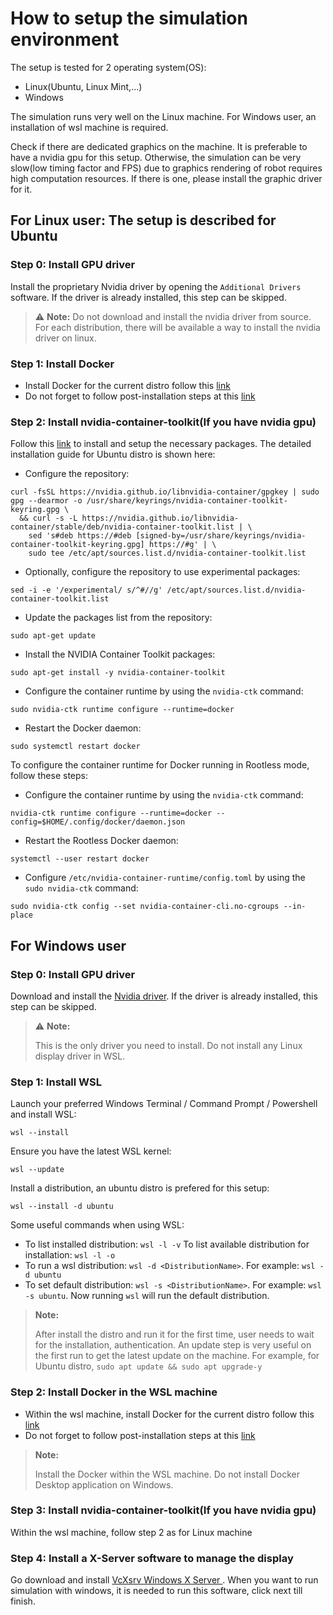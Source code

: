 # How to setup the simulation environment
The setup is tested for 2 operating system(OS): 
- Linux(Ubuntu, Linux Mint,...)
- Windows

The simulation runs very well on the Linux machine. For Windows user, an installation of wsl machine is required.

Check if there are dedicated graphics on the machine. It is preferable to have a nvidia gpu for this setup. 
Otherwise, the simulation can be very slow(low timing factor and FPS) due to graphics rendering of robot requires high computation resources.
If there is one, please install the graphic driver for it. 

## For Linux user: The setup is described for Ubuntu
### Step 0: Install GPU driver
Install the proprietary Nvidia driver by opening the `Additional Drivers` software. If the driver is already installed, this step can be skipped.  

> :warning: **Note:**
> Do not download and install the nvidia driver from source. For each distribution, there will be available a way to install the nvidia driver on linux.
>

### Step 1: Install Docker 
- Install Docker for the current distro follow this [link](https://docs.docker.com/engine/install/)
- Do not forget to follow post-installation steps at this [link](https://docs.docker.com/engine/install/linux-postinstall/)

### Step 2: Install nvidia-container-toolkit(If you have nvidia gpu)
Follow this [link](https://docs.nvidia.com/datacenter/cloud-native/container-toolkit/latest/install-guide.html) to install and setup the necessary packages.
The detailed installation guide for Ubuntu distro is shown here:
- Configure the repository:  
```
curl -fsSL https://nvidia.github.io/libnvidia-container/gpgkey | sudo gpg --dearmor -o /usr/share/keyrings/nvidia-container-toolkit-keyring.gpg \
  && curl -s -L https://nvidia.github.io/libnvidia-container/stable/deb/nvidia-container-toolkit.list | \
    sed 's#deb https://#deb [signed-by=/usr/share/keyrings/nvidia-container-toolkit-keyring.gpg] https://#g' | \
    sudo tee /etc/apt/sources.list.d/nvidia-container-toolkit.list
```
- Optionally, configure the repository to use experimental packages:
```
sed -i -e '/experimental/ s/^#//g' /etc/apt/sources.list.d/nvidia-container-toolkit.list
```
- Update the packages list from the repository:
```
sudo apt-get update
```
- Install the NVIDIA Container Toolkit packages:
```
sudo apt-get install -y nvidia-container-toolkit
```
- Configure the container runtime by using the `nvidia-ctk` command:
```
sudo nvidia-ctk runtime configure --runtime=docker
```
- Restart the Docker daemon:
```
sudo systemctl restart docker
```
To configure the container runtime for Docker running in Rootless mode, follow these steps:
- Configure the container runtime by using the `nvidia-ctk` command:
```
nvidia-ctk runtime configure --runtime=docker --config=$HOME/.config/docker/daemon.json
```
- Restart the Rootless Docker daemon:
```
systemctl --user restart docker
```
- Configure `/etc/nvidia-container-runtime/config.toml` by using the `sudo nvidia-ctk` command:
```
sudo nvidia-ctk config --set nvidia-container-cli.no-cgroups --in-place
```



## For Windows user
### Step 0: Install GPU driver
Download and install the [Nvidia driver](https://www.nvidia.com/Download/index.aspx). If the driver is already installed, this step can be skipped.  

> :warning: **Note:**
> 
> This is the only driver you need to install. Do not install any Linux display driver in WSL.



### Step 1: Install WSL
Launch your preferred Windows Terminal / Command Prompt / Powershell and install WSL:
```
wsl --install
```
Ensure you have the latest WSL kernel:
```
wsl --update
```
Install a distribution, an ubuntu distro is prefered for this setup:
```
wsl --install -d ubuntu
```
Some useful commands when using WSL:
- To list installed distribution: `wsl -l -v`
  To list available distribution for installation: `wsl -l -o`
- To run a wsl distribution: `wsl -d <DistributionName>`. For example: `wsl -d ubuntu`
- To set default distribution: `wsl -s <DistributionName>`. For example: `wsl -s ubuntu`. Now running `wsl` will run the default distribution.

> **Note:**
> 
> After install the distro and run it for the first time, user needs to wait for the installation, authentication. 
> An update step is very useful on the first run to get the latest update on the machine. For example, for Ubuntu distro, `sudo apt update && sudo apt upgrade-y`

### Step 2: Install Docker in the WSL machine
- Within the wsl machine, install Docker for the current distro follow this [link](https://docs.docker.com/engine/install/)
- Do not forget to follow post-installation steps at this [link](https://docs.docker.com/engine/install/linux-postinstall/)

> **Note:**
> 
> Install the Docker within the WSL machine. Do not install Docker Desktop application on Windows. 

### Step 3: Install nvidia-container-toolkit(If you have nvidia gpu)
Within the wsl machine, follow step 2 as for Linux machine

### Step 4: Install a X-Server software to manage the display
Go download and install [VcXsrv Windows X Server ](https://sourceforge.net/projects/vcxsrv/). When you want to run simulation with windows, it is needed to run this software, click next till finish. 